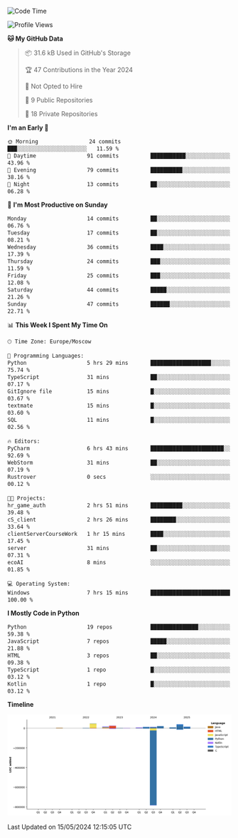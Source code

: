 <!--START_SECTION:waka-->
![Code Time](http://img.shields.io/badge/Code%20Time-325%20hrs%2013%20mins-blue)

![Profile Views](http://img.shields.io/badge/Profile%20Views-0-blue)

**🐱 My GitHub Data** 

> 📦 31.6 kB Used in GitHub's Storage 
 > 
> 🏆 47 Contributions in the Year 2024
 > 
> 🚫 Not Opted to Hire
 > 
> 📜 9 Public Repositories 
 > 
> 🔑 18 Private Repositories 
 > 
**I'm an Early 🐤** 

```text
🌞 Morning                24 commits          ███░░░░░░░░░░░░░░░░░░░░░░   11.59 % 
🌆 Daytime                91 commits          ███████████░░░░░░░░░░░░░░   43.96 % 
🌃 Evening                79 commits          ██████████░░░░░░░░░░░░░░░   38.16 % 
🌙 Night                  13 commits          ██░░░░░░░░░░░░░░░░░░░░░░░   06.28 % 
```
📅 **I'm Most Productive on Sunday** 

```text
Monday                   14 commits          ██░░░░░░░░░░░░░░░░░░░░░░░   06.76 % 
Tuesday                  17 commits          ██░░░░░░░░░░░░░░░░░░░░░░░   08.21 % 
Wednesday                36 commits          ████░░░░░░░░░░░░░░░░░░░░░   17.39 % 
Thursday                 24 commits          ███░░░░░░░░░░░░░░░░░░░░░░   11.59 % 
Friday                   25 commits          ███░░░░░░░░░░░░░░░░░░░░░░   12.08 % 
Saturday                 44 commits          █████░░░░░░░░░░░░░░░░░░░░   21.26 % 
Sunday                   47 commits          ██████░░░░░░░░░░░░░░░░░░░   22.71 % 
```


📊 **This Week I Spent My Time On** 

```text
🕑︎ Time Zone: Europe/Moscow

💬 Programming Languages: 
Python                   5 hrs 29 mins       ███████████████████░░░░░░   75.74 % 
TypeScript               31 mins             ██░░░░░░░░░░░░░░░░░░░░░░░   07.17 % 
GitIgnore file           15 mins             █░░░░░░░░░░░░░░░░░░░░░░░░   03.67 % 
textmate                 15 mins             █░░░░░░░░░░░░░░░░░░░░░░░░   03.60 % 
SQL                      11 mins             █░░░░░░░░░░░░░░░░░░░░░░░░   02.56 % 

🔥 Editors: 
PyCharm                  6 hrs 43 mins       ███████████████████████░░   92.69 % 
WebStorm                 31 mins             ██░░░░░░░░░░░░░░░░░░░░░░░   07.19 % 
Rustrover                0 secs              ░░░░░░░░░░░░░░░░░░░░░░░░░   00.12 % 

🐱‍💻 Projects: 
hr_game_auth             2 hrs 51 mins       ██████████░░░░░░░░░░░░░░░   39.48 % 
cS_client                2 hrs 26 mins       ████████░░░░░░░░░░░░░░░░░   33.64 % 
clientServerCourseWork   1 hr 15 mins        ████░░░░░░░░░░░░░░░░░░░░░   17.45 % 
server                   31 mins             ██░░░░░░░░░░░░░░░░░░░░░░░   07.31 % 
ecoAI                    8 mins              ░░░░░░░░░░░░░░░░░░░░░░░░░   01.85 % 

💻 Operating System: 
Windows                  7 hrs 15 mins       █████████████████████████   100.00 % 
```

**I Mostly Code in Python** 

```text
Python                   19 repos            ███████████████░░░░░░░░░░   59.38 % 
JavaScript               7 repos             █████░░░░░░░░░░░░░░░░░░░░   21.88 % 
HTML                     3 repos             ██░░░░░░░░░░░░░░░░░░░░░░░   09.38 % 
TypeScript               1 repo              █░░░░░░░░░░░░░░░░░░░░░░░░   03.12 % 
Kotlin                   1 repo              █░░░░░░░░░░░░░░░░░░░░░░░░   03.12 % 
```



**Timeline**

![Lines of Code chart](https://raw.githubusercontent.com/adlemx/adlemx/main/assets/bar_graph.png)


 Last Updated on 15/05/2024 12:15:05 UTC
<!--END_SECTION:waka-->
